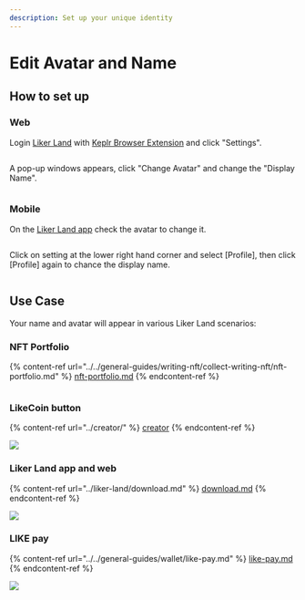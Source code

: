 ```yaml
---
description: Set up your unique identity
---
```


# Edit Avatar and Name

## How to set up

### Web

Login [Liker Land](https://liker.land/) with [Keplr Browser Extension](../../general-guides/wallet/keplr/) and click "Settings".

<figure><img src="../../.gitbook/assets/Settings.png" alt=""><figcaption></figcaption></figure>

A pop-up windows appears, click "Change Avatar" and change the "Display Name".

<figure><img src="../../.gitbook/assets/avatar desktop-en.png" alt=""><figcaption></figcaption></figure>

### Mobile

On the [Liker Land app](../liker-land/download.md) check the avatar to change it.

<figure><img src="../../.gitbook/assets/avatar 1-en.png" alt=""><figcaption></figcaption></figure>

Click on setting at the lower right hand corner and select \[Profile], then click \[Profile] again to chance the display name.

<figure><img src="../../.gitbook/assets/avatar 2-en.png" alt=""><figcaption></figcaption></figure>



## Use Case

Your name and avatar will appear in various Liker Land scenarios:

### NFT Portfolio

{% content-ref url="../../general-guides/writing-nft/collect-writing-nft/nft-portfolio.md" %}
[nft-portfolio.md](../../general-guides/writing-nft/collect-writing-nft/nft-portfolio.md)
{% endcontent-ref %}

<figure><img src="../../.gitbook/assets/NFT Portfolio-en.png" alt=""><figcaption></figcaption></figure>

### LikeCoin button

{% content-ref url="../creator/" %}
[creator](../creator/)
{% endcontent-ref %}

![](<../../.gitbook/assets/Settings 02.png>)

### Liker Land app and web

{% content-ref url="../liker-land/download.md" %}
[download.md](../liker-land/download.md)
{% endcontent-ref %}

![](<../../.gitbook/assets/Settings 03.png>)

### LIKE pay

{% content-ref url="../../general-guides/wallet/like-pay.md" %}
[like-pay.md](../../general-guides/wallet/like-pay.md)
{% endcontent-ref %}

![](<../../.gitbook/assets/Settings 04-en.png>)
